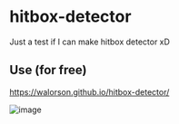 # hitbox-detector
Just a test if I can make hitbox detector xD
## Use (for free)
https://walorson.github.io/hitbox-detector/



![image](https://github.com/Walorson/hitbox-detector/assets/92479353/fa344329-f13a-4152-9a9c-3ce88a9d77e5)
